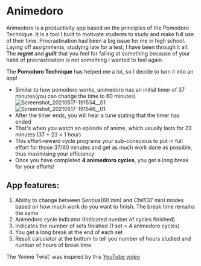 # Animedoro

Animedoro is a productivity app based on the principles of the Pomodoro Technique. It is a tool I built to motivate students to study and make full use of their time. 
Procrastination had been a big issue for me in high school. Laying off assignments, studying late for a test, I have been through it all. The _**regret**_ and _**guilt**_ that you feel for failing at something because of your habit of procrastination is not something I wanted to feel again.

The **Pomodoro Technique** has helped me a lot, so I decide to turn it into an app! 

* Similar to how pomodoro works, animedoro has an initial timer of 37 minutes(you can change the time to 60 minutes)
![Screenshot_20210517-191534__01](https://user-images.githubusercontent.com/71526713/123508898-d78de480-d68f-11eb-8f44-c8f6e30d935b.jpg) 
![Screenshot_20210517-191546__01](https://user-images.githubusercontent.com/71526713/123508970-5a16a400-d690-11eb-82cf-dddbe5a67136.jpg)
* After the timer ends, you will hear a tune stating that the timer has ended
* That's when you watch an episode of anime, which usually lasts for 23 minutes (37 + 23 = 1 hour)
* This effort-reward cycle programs your sub-conscious to put in full effort for those 37/60 minutes and get as much work done as possible, thus maximising your efficiency
* Once you have completed **4 animedroro cycles**, you get a long break for your efforts!

## App features:

1. Ability to change between _Serious_(60 min) and _Chill_(37 min) modes based on how much work do you want to finish. The break time remains the same
2. Animedoro cycle indicator (Indicated number of cycles finished)
3. Indicates the number of sets finished (1 set = 4 animedoro cycles)
4. You get a long break at the end of each set
5. Result calculator at the bottom to tell you number of hours studied and number of hours of break time

The 'Anime Twist' was inspired by this [YouTube video](https://www.youtube.com/watch?v=bUjGZJIgse0)
